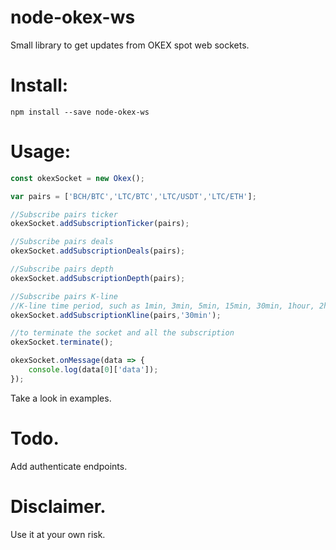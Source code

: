 # node-okex-ws

Small library to get updates from OKEX spot web sockets.

# Install:
```
npm install --save node-okex-ws
```

# Usage:

```javascript
const okexSocket = new Okex();

var pairs = ['BCH/BTC','LTC/BTC','LTC/USDT','LTC/ETH'];

//Subscribe pairs ticker
okexSocket.addSubscriptionTicker(pairs);

//Subscribe pairs deals
okexSocket.addSubscriptionDeals(pairs);

//Subscribe pairs depth
okexSocket.addSubscriptionDepth(pairs);

//Subscribe pairs K-line
//K-line time period, such as 1min, 3min, 5min, 15min, 30min, 1hour, 2hour, 4hour, 6hour, 12hour, day, 3day, week
okexSocket.addSubscriptionKline(pairs,'30min');

//to terminate the socket and all the subscription
okexSocket.terminate();

okexSocket.onMessage(data => {
    console.log(data[0]['data']);
});
```
Take a look in examples.

# Todo.
Add authenticate endpoints.

# Disclaimer.
Use it at your own risk.
